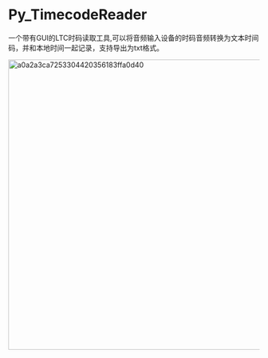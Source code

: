 # Py_TimecodeReader
 一个带有GUI的LTC时码读取工具,可以将音频输入设备的时码音频转换为文本时间码，并和本地时间一起记录，支持导出为txt格式。

 
<img width="581" alt="a0a2a3ca7253304420356183ffa0d40" src="https://github.com/user-attachments/assets/f6920741-b900-47b4-843d-839f0ec54f43">
